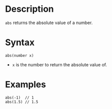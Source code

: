 # Description

`abs` returns the absolute value of a number.

# Syntax

```step
abs(number x)
```

- `x` is the number to return the absolute value of.

# Examples

```step
abs(-1)  // 1
abs(1.5) // 1.5
```

